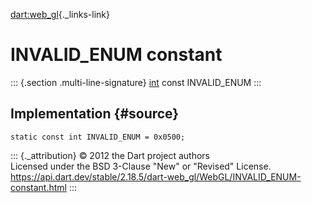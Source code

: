 [dart:web\_gl](../../dart-web_gl/dart-web_gl-library){._links-link}

INVALID\_ENUM constant
======================

::: {.section .multi-line-signature}
[int](../../dart-core/int-class) const INVALID\_ENUM
:::

Implementation {#source}
--------------

``` {.language-dart data-language="dart"}
static const int INVALID_ENUM = 0x0500;
```

::: {._attribution}
© 2012 the Dart project authors\
Licensed under the BSD 3-Clause \"New\" or \"Revised\" License.\
<https://api.dart.dev/stable/2.18.5/dart-web_gl/WebGL/INVALID_ENUM-constant.html>
:::
